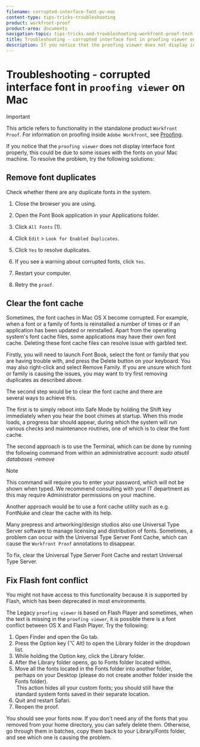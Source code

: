 ```yaml
---
filename: corrupted-interface-font-pv-mac
content-type: tips-tricks-troubleshooting
product: workfront-proof
product-area: documents
navigation-topic: tips-tricks-and-troubleshooting-workfront-proof-tech-corner
title: Troubleshooting - corrupted interface font in proofing viewer on Mac
description: If you notice that the proofing viewer does not display interface font properly, this could be due to some issues with the fonts on your Mac machine. To resolve the problem, try the following solutions:
---
```


# Troubleshooting - corrupted interface font in `proofing viewer` on Mac

>[!IMPORTANT]
>
>This article refers to functionality in the standalone product `Workfront Proof`. For information on proofing inside `Adobe Workfront`, see [Proofing](../../../review-and-approve-work/proofing/proofing.md).

If you notice that the `proofing viewer` does not display interface font properly, this could be due to some issues with the fonts on your Mac machine. To resolve the problem, try the following solutions:

## Remove font duplicates

Check whether there are any duplicate fonts in the system.

1. Close the browser you are using.
1. Open the Font Book application in your Applications folder.
1. Click `All Fonts` (1).
1. Click  `Edit` > `Look for Enabled Duplicates`.

1. Click `Yes` to resolve duplicates.
1. If you see a warning about corrupted fonts, click `Yes`.
1. Restart your computer.
1. Retry the `proof`.

## Clear the font cache

Sometimes, the font caches in Mac OS X become corrupted. For example, when a font or a family of fonts is reinstalled&nbsp;a number of times&nbsp;or if an application has been updated or reinstalled. Apart from the&nbsp;operating system's font cache files, some&nbsp;applications may have their own font cache.&nbsp;Deleting these font cache files can resolve issue with garbled text.

Firstly, you will need to launch Font Book, select the font or family that you are having trouble with, and press the Delete button on your keyboard. You may also right-click and select Remove Family. If you are unsure which font or family is causing the issues, you may want to try first removing duplicates as described above.

The second step would be to clear the&nbsp;font cache and there are several&nbsp;ways to&nbsp;achieve this.

The first is to simply reboot into Safe Mode by holding the Shift key immediately when you hear the boot chimes at startup. When this mode loads, a progress bar should appear, during which the system will run various checks and maintenance routines, one of which is to clear the font cache.

The second approach is to use the Terminal, which can be done by running the following command from within an administrative account:&nbsp;*sudo atsutil databases -remove*

>[!NOTE]
>
>This command will require you to enter your password, which will not be shown when typed. We recommend consulting with your IT department as this may require Administrator permissions on your machine.

Another approach would be to use a font cache utility such as e.g. FontNuke and clear the cache with its&nbsp;help.

Many prepress and artworking/design studios also use Universal Type Server software to manage licensing and distribution of fonts. Sometimes, a problem can occur with the Universal Type Server Font Cache, which can cause the `Workfront Proof` annotations to disappear.

To fix, clear the Universal Type Server Font Cache and restart Universal Type Server.

## Fix Flash font conflict

You might not have access to this functionality because it is supported by Flash, which has been deprecated in most environments.

The Legacy `proofing viewer` is based on Flash Player and sometimes, when the text is missing in the `proofing viewer`, it is possible&nbsp;there is&nbsp;a font conflict between OS X and Flash Player. Try the following:

<ol> 
 <li value="1">Open Finder and open the&nbsp;<span class="bold">Go</span> tab.</li> 
 <li value="2">Press the Option&nbsp;key (⌥ Alt) to open the Library folder in the dropdown list.</li> 
 <li value="3">While holding the Option key, click the&nbsp;Library folder.</li> 
 <li value="4">After the Library folder opens, go to Fonts folder located within.</li> 
 <li value="5">Move all the fonts located in&nbsp;the Fonts folder&nbsp;into another folder, perhaps on your Desktop (please do not&nbsp;create&nbsp;another folder inside the Fonts folder). <br></li> <note type="note">
  &nbsp;This action hides all your custom fonts; you should still have the standard system fonts saved in their separate location.
 </note> 
 <li value="6">Quit and restart Safari.</li> 
 <li value="7">Reopen the&nbsp;<span>proof</span>.</li> 
</ol>

You should see your fonts now. If you don't need any of the fonts that you removed from your home directory, you can safely delete them. Otherwise, go through them in batches, copy them back to your Library/Fonts folder, and see which one is causing the problem.
